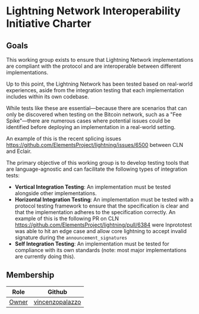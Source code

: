 # Lightning Network Interoperability Initiative Charter

## Goals

This working group exists to ensure that Lightning Network implementations 
are compliant with the protocol and are interoperable between 
different implementations.

Up to this point, the Lightning Network has been tested based on real-world 
experiences, aside from the integration testing that each implementation 
includes within its own codebase.

While tests like these are essential—because there are scenarios that can 
only be discovered when testing on the Bitcoin network, such as a "Fee Spike"—there are 
numerous cases where potential issues could be identified before deploying an implementation in a real-world setting.

An example of this is the recent splicing issues https://github.com/ElementsProject/lightning/issues/6500 between
CLN and Eclair.

The primary objective of this working group is to develop testing 
tools that are language-agnostic and can facilitate the following types of integration tests:

- **Vertical Integration Testing**: An implementation must be tested alongside other implementations.
- **Horizontal Integration Testing**: An implementation must be tested with a protocol testing framework 
to ensure that the specification is clear and that the implementation adheres 
to the specification correctly. An example of this is the following PR on CLN https://github.com/ElementsProject/lightning/pull/6384
were lnprototest was able to hit an edge case and allow core lightning to accept invalid signature during the `announcement_signatures`
- **Self Integration Testing**: An implementation must be tested for compliance with its own 
standards (note: most major implementations are currently doing this).

## Membership

| Role  | Github |
| ----- | ------ |
| [Owner] | [vincenzopalazzo](https://github.com/vincenzopalazzo) |

[Owner]: https://lang-team.rust-lang.org/initiatives/process/roles/owner.html
